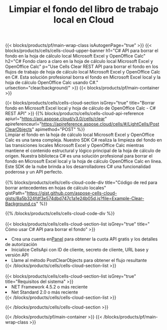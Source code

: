 ﻿---
title:  Limpiar el fondo del libro de trabajo local en Cloud
description: API y SDK en la nube para borrar el fondo en Microsoft Excel y OpenOffice Calc. Fondo claro en las hojas de cálculo locales por la nube Cells API. SDK admite tipos de lenguajes de desarrollo. Incluyen Android, C#, Go, Java, NodeJS, Perl, PHP, Python, Ruby y Swift.
url: /sv/net/clear/background/
---
{{< blocks/products/pf/main-wrap-class isAutogenPage="true" >}}
{{< blocks/products/cells/cells-cloud-upper-banner h1="C# API para borrar el fondo en la hoja de cálculo local Microsoft Excel y OpenOffice Calc" h2="C# Fondo claro a claro en la hoja de cálculo local Microsoft Excel y OpenOffice Calc" p="Use Cells Clear REST API para borrar el fondo en los flujos de trabajo de hoja de cálculo local Microsoft Excel y OpenOffice Calc en C#. Esta solución profesional borra el fondo en Microsoft Excel local y la hoja de cálculo OpenOffice Calc usando C#." urlsection="clear/background/" >}}
{{< blocks/products/pf/main-container >}}

{{< blocks/products/cells/cells-cloud-section isGrey="true" title="Borrar fondo en Microsoft Excel local y hoja de cálculo de OpenOffice Calc - C# REST API" >}}
{{% blocks/products/cells/cells-cloud-api-reference apiurl="https://api.aspose.cloud/v3.0/cells/clear" apireferenceurl="https://apireference.aspose.cloud/cells/#/LightCells/PostClearObjects" apimethod="POST" %}}
<br/>
Limpiar el fondo en la hoja de cálculo local Microsoft Excel y OpenOffice Calc es una tarea compleja. Nuestro SDK C# realiza la limpieza del fondo en las transiciones locales Microsoft Excel y OpenOffice Calc mientras mantiene el contenido estructural y lógico principal de la hoja de cálculo de origen. Nuestra biblioteca C# es una solución profesional para borrar el fondo en Microsoft Excel local y la hoja de cálculo OpenOffice Calc en línea. Este SDK de la nube brinda a los desarrolladores C# una funcionalidad poderosa y un API perfecto.
<br/>
<br/>
{{% blocks/products/cells/cells-cloud-code-div title="Código de red para borrar antecedentes en hojas de cálculo locales" gistPath="https://gist.github.com/aspose-cells-cloud-gists/8a5b324fdf3e574dbd747c1a1e24b05d.js?file=Example-Clear-Background.cs" %}}
  
{{% /blocks/products/cells/cells-cloud-code-div %}}
<br/>
<br/>
{{< blocks/products/cells/cells-cloud-section-list isGrey="true" title=" Cómo usar C# API para borrar el fondo" >}}
<li> Crea una cuenta en<a href="https://dashboard.aspose.cloud/">Panel</a> para obtener la cuota API gratis y los detalles de autorización</li>
<li>Inicialice CellsApi con ID de cliente, secreto de cliente, URL base y versión API</li>
<li>Llame al método PostClearObjects para obtener el flujo resultante</li>
{{< /blocks/products/cells/cells-cloud-section-list >}}
<br/>
<br/>
{{< blocks/products/cells/cells-cloud-section-list isGrey="true" title="Requisitos del sistema" >}}
<li>NET Framework 4.5.2 o más reciente</li>
<li>Net Standard 2.0 o más reciente</li>
{{< /blocks/products/cells/cells-cloud-section-list >}}

{{< /blocks/products/cells/cells-cloud-section >}}

{{< /blocks/products/pf/main-container >}}
{{< /blocks/products/pf/main-wrap-class >}}
